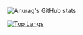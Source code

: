 ![Anurag's GitHub stats](https://github-readme-stats.vercel.app/api?username=NekZerd&show_icons=true&theme=dark)

[![Top Langs](https://github-readme-stats.vercel.app/api/top-langs/?username=NekZerd&langs_count=8)](https://github.com/anuraghazra/github-readme-stats)
